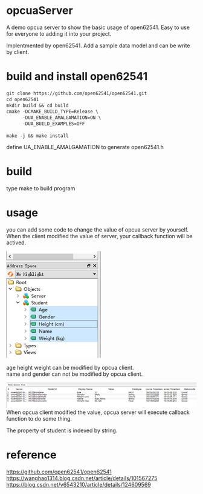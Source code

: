 # opcuaServer
A demo opcua server to show the basic usage of open62541.
Easy to use for everyone to adding it into your project.

Implentmented by open62541.  Add a sample data model and can be write by client. 


# build and install open62541 

```
git clone https://github.com/open62541/open62541.git
cd open62541
mkdir build && cd build
cmake -DCMAKE_BUILD_TYPE=Release \
	  -DUA_ENABLE_AMALGAMATION=ON \
	  -DUA_BUILD_EXAMPLES=OFF

make -j && make install
```
define UA_ENABLE_AMALGAMATION to generate open62541.h 


# build 
type make to build program



# usage
you can add some code to change the value of opcua server by yourself.  
When the client modified the value of server, your callback function will be actived.

![model](img/model.png) 

age height weight can be modified by opcua client.  
name and gender can not be modified by opcua client.

![value](img/value.png) 
When opcua client modified the value, opcua server will execute callback function to do some thing.

The property of student is indexed by string.





# reference 
https://github.com/open62541/open62541
https://wanghao1314.blog.csdn.net/article/details/101567275
https://blog.csdn.net/v6543210/article/details/124609569


